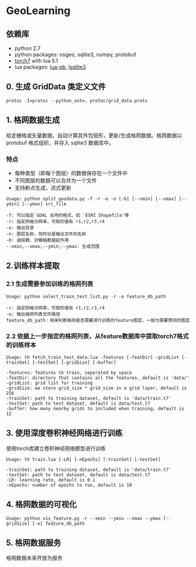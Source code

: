 # GeoLearning

## 依赖库
* python 2.7
* python packages: osgeo, sqlite3, numpy, protobuf
* [torch7](http://torch.ch/docs/getting-started.html#_) with lua 5.1
* lua packages: [lua-pb](https://github.com/Neopallium/lua-pb), [lsqlite3](http://lua.sqlite.org/index.cgi/doc/tip/doc/lsqlite3.wiki#download)

## 0. 生成 GridData 类定义文件
```
protoc -I=protoc --python_out=. protoc/grid_data.proto
```

## 1. 格网数据生成
给定栅格或矢量数据，自动计算其外包矩形，更新/生成格网数据。格网数据以 protobuf 格式组织，并存入 sqlite3 数据库中。

### 特点
* 每种类型（即每个图层）的数据保存在一个文件中
* 不同图层的数据可以合并为一个文件
* 支持断点生成，流式更新

```
Usage: python split_geodata.py -f -r -o -n [-b] [--xmin] [--xmax] [--ymin] [--ymax] src_file

-f: 可以指定 GDAL 支持的格式，如 'ESRI Shapefile'等
-r: 指定网格分辨率，可取的值有 r1,r2,r3,r4
-o: 输出目录
-n: 图层名称，同时也是输出文件的名称
-b: 波段数，对栅格数据起作用
--xmin,--xmax,--ymin,--ymax: 生成范围
```


## 2.训练样本提取
### 2.1 生成需要参加训练的格网列表
```
Usage: python select_train_test_list.py -r -o feature_db_path

-r: 指定网格分辨率，可取的值有 r1,r2,r3,r4
-o: 输出格网列表文件路径
feature_db_path：用来判断格网是否需要进行训练的feature图层，一般为需要预测的图层
```

### 2.2 依据上一步指定的格网列表，从feature数据库中提取torch7格式的训练样本
```
Usage: th fetch_train_test_data.lua -features [-featDir] -gridList [-trainSet] [-testSet] [-gridSize] [-buffer] 

-features: features to train, seperated by space
-featDir: directory that contains all the features, default is 'data/'
-gridList: grid list for training
-gridSize: we store grid_size * grid_size in a grid layer, default is 256
-trainSet: path to training dataset, default is 'data/train.t7'
-testSet: path to test dataset, default is data/test.t7
-buffer: how many nearby grids to included when training, default is 12
```

## 3. 使用深度卷积神经网络进行训练
使用torch库建立卷积神经网络模型进行训练
```
Usage: th train.lua [-LR] [-nEpochs] [-trainSet] [-testSet]

-trainSet: path to training dataset, default is 'data/train.t7'
-testSet: path to test dataset, default is data/test.t7
-LR: learning rate, default is 0.1
-nEpochs: number of epochs to run, default is 10
```

## 4. 格网数据的可视化
```
Usage: python vis_feature.py -r --xmin --ymin --xmax --ymax [--gridSize] [-o] feature_db_path
```

## 5. 格网数据服务
格网数据未来开放为服务